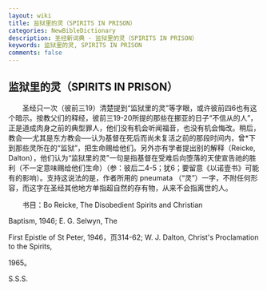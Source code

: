 ```yaml
---
layout: wiki
title: 监狱里的灵（SPIRITS IN PRISON）
categories: NewBibleDictionary
description: 圣经新词典 - 监狱里的灵（SPIRITS IN PRISON）
keywords: 监狱里的灵, SPIRITS IN PRISON
comments: false
---
```


## 监狱里的灵（SPIRITS IN PRISON）

　　圣经只一次（彼前三19）清楚提到“监狱里的灵”等字眼，或许彼前四6也有这个暗示。按教父们的释经，彼前三19-20所提的那些在挪亚的日子“不信从的人”，正是道成肉身之前的典型罪人，他们没有机会听闻福音，也没有机会悔改。稍后，教会──尤其是东方教会──认为基督在死后而尚未复活之前的那段时间内，曾*下到那些灵所在的“监狱”，把生命赐给他们。另外亦有学者提出别的解释（Reicke, Dalton），他们认为“监狱里的灵”一句是指基督在受难后向堕落的天使宣告祂的胜利（不一定意味赐给他们生命）（参：彼后二4-5；犹6；要留意《以诺壹书》可能有的影响）。支持这说法的是，作者所用的 pneumata （“灵”）一字，不附任何形容，而这字在圣经其他地方单指超自然的存有物，从来不会指离世的人。

　　书目：Bo Reicke, The Disobedient Spirits and Christian

Baptism, 1946; E. G. Selwyn, The

First Epistle of St Peter, 1946，页314-62; W. J. Dalton, Christ's Proclamation to the Spirits,

1965。

S.S.S.








